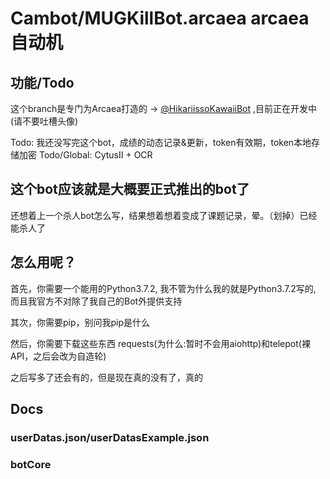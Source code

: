 # Cambot/MUGKillBot.arcaea arcaea自动机

## 功能/Todo

这个branch是专门为Arcaea打造的 -> [@HikariissoKawaiiBot](https://t.me/HikariissoKawaiiBot) ,目前正在开发中(请不要吐槽头像)

Todo: 我还没写完这个bot，成绩的动态记录&更新，token有效期，token本地存储加密
Todo/Global: CytusII + OCR

## 这个bot应该就是大概要正式推出的bot了

还想着上一个杀人bot怎么写，结果想着想着变成了课题记录，晕。（划掉）已经能杀人了

## 怎么用呢？

首先，你需要一个能用的Python3.7.2, 我不管为什么我的就是Python3.7.2写的, 而且我官方不对除了我自己的Bot外提供支持

其次，你需要pip，别问我pip是什么

然后，你需要下载这些东西 requests(为什么:暂时不会用aiohttp)和telepot(裸API，之后会改为自造轮)

之后写多了还会有的，但是现在真的没有了，真的

## Docs

### userDatas.json/userDatasExample.json

### botCore
